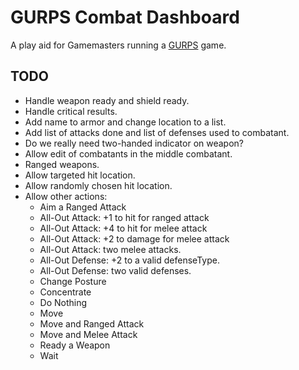 # GURPS Combat Dashboard

A play aid for Gamemasters running a [GURPS](http://www.sjgames.com/gurps/) game.

## TODO

* Handle weapon ready and shield ready.
* Handle critical results.
* Add name to armor and change location to a list.
* Add list of attacks done and list of defenses used to combatant.
* Do we really need two-handed indicator on weapon?
* Allow edit of combatants in the middle combatant.
* Ranged weapons.
* Allow targeted hit location.
* Allow randomly chosen hit location.
* Allow other actions:
    * Aim a Ranged Attack
    * All-Out Attack: +1 to hit for ranged attack
    * All-Out Attack: +4 to hit for melee attack
    * All-Out Attack: +2 to damage for melee attack
    * All-Out Attack: two melee attacks.
    * All-Out Defense: +2 to a valid defenseType.
    * All-Out Defense: two valid defenses.
    * Change Posture
    * Concentrate
    * Do Nothing
    * Move
    * Move and Ranged Attack
    * Move and Melee Attack
    * Ready a Weapon
    * Wait